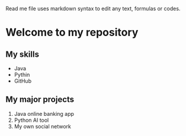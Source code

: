 Read me file uses markdown syntax to edit any text, formulas or codes.

# Welcome to my repository

## My skills
- Java
- Pythin
- GitHub

## My major projects
1. Java online banking app
2. Python AI tool
3. My own social network
